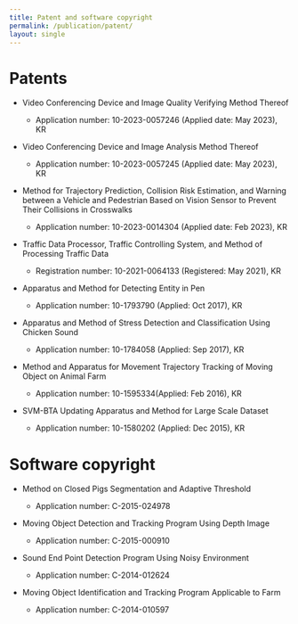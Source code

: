 ```yaml
---
title: Patent and software copyright
permalink: /publication/patent/
layout: single
---
```


# Patents
- Video Conferencing Device and Image Quality Verifying Method Thereof
  - Application number: 10-2023-0057246 (Applied date: May 2023), KR

- Video Conferencing Device and Image Analysis Method Thereof
  - Application number: 10-2023-0057245 (Applied date: May 2023), KR

- Method for Trajectory Prediction, Collision Risk Estimation, and Warning between a Vehicle and Pedestrian Based on Vision Sensor to Prevent Their Collisions in Crosswalks
  - Application number: 10-2023-0014304 (Applied date: Feb 2023), KR

- Traffic Data Processor, Traffic Controlling System, and Method of Processing Traffic Data
  - Registration number: 10-2021-0064133 (Registered: May 2021), KR

- Apparatus and Method for Detecting Entity in Pen 
  - Application number: 10-1793790 (Applied: Oct 2017), KR

- Apparatus and Method of Stress Detection and Classification Using Chicken Sound 
  - Application number: 10-1784058 (Applied: Sep 2017), KR

- Method and Apparatus for Movement Trajectory Tracking of Moving Object on Animal Farm
  - Application number: 10-1595334(Applied: Feb 2016), KR

- SVM-BTA Updating Apparatus and Method for Large Scale Dataset
  - Application number: 10-1580202 (Applied: Dec 2015), KR


# Software copyright
- Method on Closed Pigs Segmentation and Adaptive Threshold
  - Application number: C-2015-024978

- Moving Object Detection and Tracking Program Using Depth Image
  - Application number: C-2015-000910

- Sound End Point Detection Program Using Noisy Environment
  - Application number: C-2014-012624

- Moving Object Identification and Tracking Program Applicable to Farm
  - Application number: C-2014-010597
